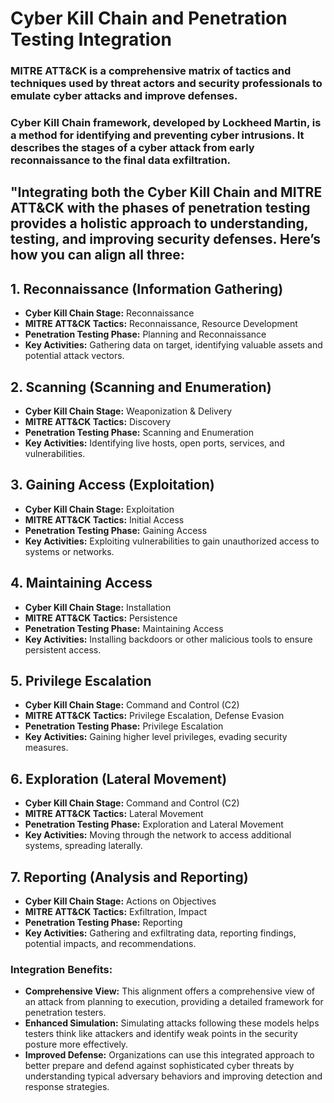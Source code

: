 # Cyber Kill Chain and Penetration Testing Integration

### MITRE ATT&CK is a comprehensive matrix of tactics and techniques used by threat actors and security professionals to emulate cyber attacks and improve defenses.
### Cyber Kill Chain framework, developed by Lockheed Martin, is a method for identifying and preventing cyber intrusions. It describes the stages of a cyber attack from early reconnaissance to the final data exfiltration. 
## "Integrating both the Cyber Kill Chain and MITRE ATT&CK with the phases of penetration testing provides a holistic approach to understanding, testing, and improving security defenses. Here’s how you can align all three:

## 1. Reconnaissance (Information Gathering)
- **Cyber Kill Chain Stage:** Reconnaissance
- **MITRE ATT&CK Tactics:** Reconnaissance, Resource Development
- **Penetration Testing Phase:** Planning and Reconnaissance
- **Key Activities:** Gathering data on target, identifying valuable assets and potential attack vectors.

## 2. Scanning (Scanning and Enumeration)
- **Cyber Kill Chain Stage:** Weaponization & Delivery
- **MITRE ATT&CK Tactics:** Discovery
- **Penetration Testing Phase:** Scanning and Enumeration
- **Key Activities:** Identifying live hosts, open ports, services, and vulnerabilities.

## 3. Gaining Access (Exploitation)
- **Cyber Kill Chain Stage:** Exploitation
- **MITRE ATT&CK Tactics:** Initial Access
- **Penetration Testing Phase:** Gaining Access
- **Key Activities:** Exploiting vulnerabilities to gain unauthorized access to systems or networks.

## 4. Maintaining Access
- **Cyber Kill Chain Stage:** Installation
- **MITRE ATT&CK Tactics:** Persistence
- **Penetration Testing Phase:** Maintaining Access
- **Key Activities:** Installing backdoors or other malicious tools to ensure persistent access.

## 5. Privilege Escalation
- **Cyber Kill Chain Stage:** Command and Control (C2)
- **MITRE ATT&CK Tactics:** Privilege Escalation, Defense Evasion
- **Penetration Testing Phase:** Privilege Escalation
- **Key Activities:** Gaining higher level privileges, evading security measures.

## 6. Exploration (Lateral Movement)
- **Cyber Kill Chain Stage:** Command and Control (C2)
- **MITRE ATT&CK Tactics:** Lateral Movement
- **Penetration Testing Phase:** Exploration and Lateral Movement
- **Key Activities:** Moving through the network to access additional systems, spreading laterally.

## 7. Reporting (Analysis and Reporting)
- **Cyber Kill Chain Stage:** Actions on Objectives
- **MITRE ATT&CK Tactics:** Exfiltration, Impact
- **Penetration Testing Phase:** Reporting
- **Key Activities:** Gathering and exfiltrating data, reporting findings, potential impacts, and recommendations.

### Integration Benefits:

- **Comprehensive View:** This alignment offers a comprehensive view of an attack from planning to execution, providing a detailed framework for penetration testers.
- **Enhanced Simulation:** Simulating attacks following these models helps testers think like attackers and identify weak points in the security posture more effectively.
- **Improved Defense:** Organizations can use this integrated approach to better prepare and defend against sophisticated cyber threats by understanding typical adversary behaviors and improving detection and response strategies.

